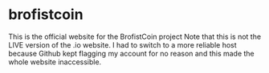 # brofistcoin
This is the official website for the BrofistCoin project 
Note that this is not the LIVE version of the .io website. I had to switch to a more reliable host because Github kept flagging my account for no reason and this made the whole website inaccessible.
